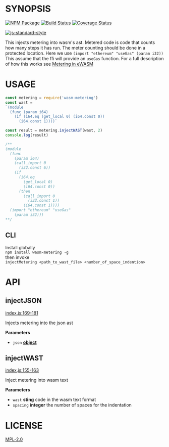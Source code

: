 # SYNOPSIS 
[![NPM Package](https://img.shields.io/npm/v/wasm-metering.svg?style=flat-square)](https://www.npmjs.org/package/wasm-metering)
[![Build Status](https://img.shields.io/travis/ewasm/wasm-metering.svg?branch=master&style=flat-square)](https://travis-ci.org/ewasm/wasm-metering)
[![Coverage Status](https://img.shields.io/coveralls/ewasm/wasm-metering.svg?style=flat-square)](https://coveralls.io/r/ewasm/wasm-metering)

[![js-standard-style](https://cdn.rawgit.com/feross/standard/master/badge.svg)](https://github.com/feross/standard)  

This injects metering into wasm's ast. Metered code is code that counts how many steps it has run. The meter counting should be done in a protected location. Here we use `(import "ethereum" "useGas" (param i32))` This assume that the ffi will provide an `useGas` function. For a full description of how this works see [Metering in eWASM](https://github.com/ethereum/evm2.0-design/blob/master/metering.md)

# USAGE

```javascript
const metering = require('wasm-metering')
const wast = 
`(module
  (func (param i64)
    (if (i64.eq (get_local 0) (i64.const 0))
      (i64.const 1))))`

const result = metering.injectWAST(wast, 2)
console.log(result)

/**
(module
  (func
    (param i64)
    (call_import 0
      (i32.const 6))
    (if
      (i64.eq
        (get_local 0)
        (i64.const 0))
      (then
        (call_import 0
          (i32.const 1))
        (i64.const 1))))
  (import "ethereum" "useGas"
    (param i32)))
**/
```
## CLI
Install globally  
`npm install wasm-metering -g`  
then invoke  
`injectMetering <path_to_wast_file> <number_of_space_indention>`

# API
## injectJSON

[index.js:169-181](https://github.com/ewasm/wasm-metering/blob/f59127389d75fb8c3c468fe5e611c34f8ff1868f/index.js#L169-L181 "Source code on GitHub")

Injects metering into the json ast

**Parameters**

-   `json` **[object](https://developer.mozilla.org/en-US/docs/Web/JavaScript/Reference/Global_Objects/Object)**

## injectWAST

[index.js:155-163](https://github.com/ewasm/wasm-metering/blob/f59127389d75fb8c3c468fe5e611c34f8ff1868f/index.js#L155-L163 "Source code on GitHub")

Inject metering into wasm text

**Parameters**

-   `wast` **sting** code in the wasm text format
-   `spacing` **integer** the number of spaces for the indentation


# LICENSE
[MPL-2.0](https://tldrlegal.com/license/mozilla-public-license-2.0-(mpl-2))
